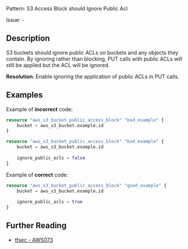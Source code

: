Pattern: S3 Access Block should Ignore Public Acl

Issue: -

## Description

S3 buckets should ignore public ACLs on buckets and any objects they contain. By ignoring rather than blocking, PUT calls with public ACLs will still be applied but the ACL will be ignored.

**Resolution**: Enable ignoring the application of public ACLs in PUT calls.

## Examples

Example of **incorrect** code:

```terraform
resource "aws_s3_bucket_public_access_block" "bad_example" {
	bucket = aws_s3_bucket.example.id
}

resource "aws_s3_bucket_public_access_block" "bad_example" {
	bucket = aws_s3_bucket.example.id
  
	ignore_public_acls = false
}
```

Example of **correct** code:

```terraform
resource "aws_s3_bucket_public_access_block" "good_example" {
	bucket = aws_s3_bucket.example.id
  
	ignore_public_acls = true
}
```

## Further Reading

* [tfsec - AWS073](https://tfsec.dev/docs/aws/AWS073/)